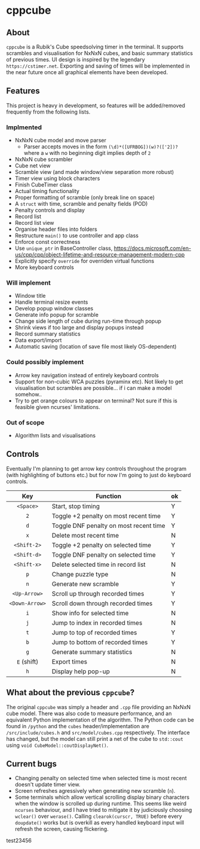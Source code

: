 # cppcube

## About
`cppcube` is a Rubik's Cube speedsolving timer in the terminal. It supports scrambles
and visualisation for NxNxN cubes, and basic summary statistics of previous times. 
UI design is inspired by the legendary `https://cstimer.net`.
Exporting and saving of times will be implemented in the near future once
all graphical elements have been developed.

## Features
This project is heavy in development, so features will be added/removed frequently from
the following lists.

### Implmented
- NxNxN cube model and move parser
    - Parser accepts moves in the form `(\d)*([UFRBOG])(w)?(['2])?`
      where a `w` with no beginning digit implies depth of `2`
- NxNxN cube scrambler
- Cube net view
- Scramble view (and made window/view separation more robust)
- Timer view using block characters
- Finish CubeTimer class
- Actual timing functionality
- Proper formatting of scramble (only break line on space)
- A `struct` with time, scramble and penalty fields (POD)
- Penalty controls and display
- Record list
- Record list view
- Organise header files into folders
- Restructure `main()` to use controller and app class
- Enforce const correctness
- Use `unique_ptr` in BaseController class, https://docs.microsoft.com/en-us/cpp/cpp/object-lifetime-and-resource-management-modern-cpp
- Explicitly specify `override` for overriden virtual functions
- More keyboard controls

### Will implement
- Window title
- Handle terminal resize events
- Develop popup window classes
- Generate info popup for scramble
- Change side length of cube during run-time through popup
- Shrink views if too large and display popups instead
- Record summary statistics
- Data export/import
- Automatic saving (location of save file most likely OS-dependent)

### Could possibly implement
- Arrow key navigation instead of entirely keyboard controls
- Support for non-cubic WCA puzzles (pyraminx etc). Not likely to get visualisation
  but scrambles are possible... if i can make a model somehow..
- Try to get orange colours to appear on terminal? Not sure if this is feasible given
  ncurses' limitations.

### Out of scope
- Algorithm lists and visualisations

## Controls
Eventually I'm planning to get arrow key controls throughout the program (with 
highlighting of buttons etc.) but for now I'm going to just do keyboard controls.

| Key            | Function                               |ok|
|:--------------:| -------------------------------------- |--|
| `<Space>`      | Start, stop timing                     |Y |
| `2`            | Toggle +2 penalty on most recent time  |Y |
| `d`            | Toggle DNF penalty on most recent time |Y |
| `x`            | Delete most recent time                |N |
| `<Shift-2>`    | Toggle +2 penalty on selected time     |Y |
| `<Shift-d>`    | Toggle DNF penalty on selected time    |Y |
| `<Shift-x>`    | Delete selected time in record list    |N |
| `p`            | Change puzzle type                     |N |
| `n`            | Generate new scramble                  |Y |
| `<Up-Arrow>`   | Scroll up through recorded times       |Y |
| `<Down-Arrow>` | Scroll down through recorded times     |Y |
| `i`            | Show info for selected time            |N |
| `j`            | Jump to index in recorded times        |N |
| `t`            | Jump to top of recorded times          |Y |
| `b`            | Jump to bottom of recorded times       |Y |
| `g`            | Generate summary statistics            |N |
| `E` (shift)    | Export times                           |N |
| `h`            | Display help pop-up                    |N |

## What about the previous `cppcube`?
The original `cppcube` was simply a header and `.cpp` file providing an
NxNxN cube model. There was also code to measure performance, and an equivalent
Python implementation of the algorithm. The Python code can be found in `/python`
and the `cubes` header/implementation are `/src/include/cubes.h` and 
`src/model/cubes.cpp` respectively. The interface has changed, but the model can
still print a net of the cube to `std::cout` using 
`void CubeModel::coutDisplayNet()`. 

## Current bugs
- Changing penalty on selected time when selected time is most recent doesn't
  update timer view.
- Screen refreshes agressively when generating new scramble (`n`).
- Some terminals which allow vertical scrolling display binary characters
  when the window is scrolled up during runtime. This seems like weird
  `ncurses` behaviour, and I have tried to mitigate it by judiciously
  choosing `wclear()` over `werase()`. Calling `clearok(curscr, TRUE)` 
  before every `doupdate()` works but is overkill as every handled
  keyboard input will refresh the screen, causing flickering.

test23456